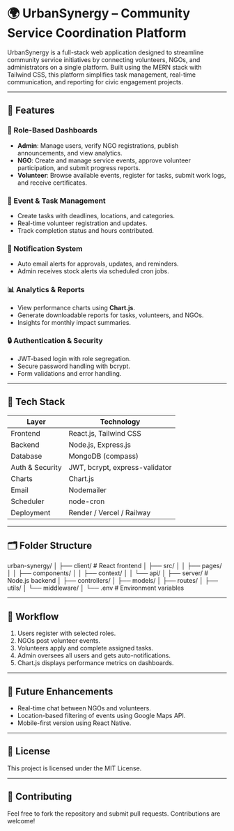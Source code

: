 # 🌍 UrbanSynergy – Community Service Coordination Platform

UrbanSynergy is a full-stack web application designed to streamline community service initiatives by connecting volunteers, NGOs, and administrators on a single platform. Built using the MERN stack with Tailwind CSS, this platform simplifies task management, real-time communication, and reporting for civic engagement projects.

---

## 🚀 Features

### 👥 Role-Based Dashboards
- **Admin**: Manage users, verify NGO registrations, publish announcements, and view analytics.
- **NGO**: Create and manage service events, approve volunteer participation, and submit progress reports.
- **Volunteer**: Browse available events, register for tasks, submit work logs, and receive certificates.

### 📆 Event & Task Management
- Create tasks with deadlines, locations, and categories.
- Real-time volunteer registration and updates.
- Track completion status and hours contributed.

### 📧 Notification System
- Auto email alerts for approvals, updates, and reminders.
- Admin receives stock alerts via scheduled cron jobs.

### 📊 Analytics & Reports
- View performance charts using **Chart.js**.
- Generate downloadable reports for tasks, volunteers, and NGOs.
- Insights for monthly impact summaries.

### 🔒 Authentication & Security
- JWT-based login with role segregation.
- Secure password handling with bcrypt.
- Form validations and error handling.

---

## 🧰 Tech Stack

| Layer        | Technology                       |
|--------------|----------------------------------|
| Frontend     | React.js, Tailwind CSS           |
| Backend      | Node.js, Express.js              |
| Database     | MongoDB (compass)                |
| Auth & Security | JWT, bcrypt, express-validator |
| Charts       | Chart.js                         |
| Email        | Nodemailer                       |
| Scheduler    | node-cron                        |
| Deployment   | Render / Vercel / Railway        |

---

## 🗂 Folder Structure

urban-synergy/
│
├── client/ # React frontend
│ ├── src/
│ │ ├── pages/
│ │ ├── components/
│ │ ├── context/
│ │ └── api/
│
├── server/ # Node.js backend
│ ├── controllers/
│ ├── models/
│ ├── routes/
│ ├── utils/
│ └── middleware/
│
└── .env # Environment variables


---

## 🔄 Workflow

1. Users register with selected roles.
2. NGOs post volunteer events.
3. Volunteers apply and complete assigned tasks.
4. Admin oversees all users and gets auto-notifications.
5. Chart.js displays performance metrics on dashboards.

---

## 🧪 Future Enhancements

- Real-time chat between NGOs and volunteers.
- Location-based filtering of events using Google Maps API.
- Mobile-first version using React Native.

---

## 📄 License

This project is licensed under the MIT License.

---

## 🤝 Contributing

Feel free to fork the repository and submit pull requests. Contributions are welcome!

